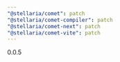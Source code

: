 ```yaml
---
"@stellaria/comet": patch
"@stellaria/comet-compiler": patch
"@stellaria/comet-next": patch
"@stellaria/comet-vite": patch
---
```


0.0.5
